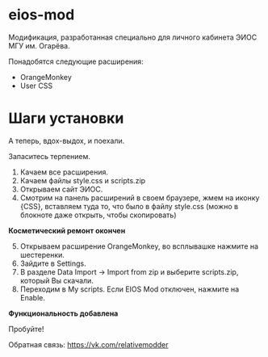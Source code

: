 # eios-mod

Модификация, разработанная специально для личного кабинета ЭИОС МГУ им. Огарёва.

Понадобятся следующие расширения:

- OrangeMonkey
- User CSS

# Шаги установки

А теперь, вдох-выдох, и поехали.

Запаситесь терпением.



1. Качаем все расширения.
2. Качаем файлы style.css и scripts.zip
3. Открываем сайт ЭИОС.
4. Смотрим на панель расширений в своем браузере, жмем на иконку {CSS}, вставляем туда то, что было в файлу style.css (можно в блокноте даже открыть, чтобы скопировать)

**Косметический ремонт окончен**

5. Открываем расширение OrangeMonkey, во всплывашке нажмите на шестеренки.
6. Зайдите в Settings.
7. В разделе Data Import -> Import from zip и выберите scripts.zip, который Вы скачали.
8. Переходим в My scripts. Если EIOS Mod отключен, нажмите на Enable.


**Функциональность добавлена**


Пробуйте!

Обратная связь: https://vk.com/relativemodder
